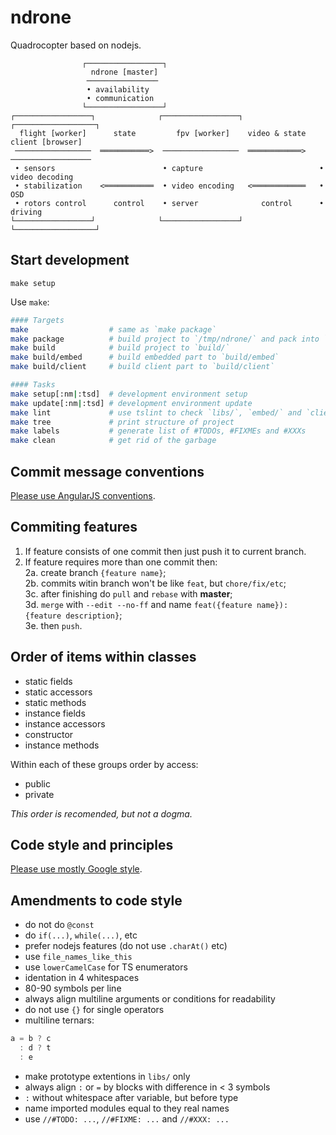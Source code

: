 ndrone
======
Quadrocopter based on nodejs.

                    ┌─────────────────┐
                      ndrone [master]
                     ────────────────
                     • availability
                     • communication
                    └─────────────────┘
    ┌─────────────────┐              ┌─────────────────┐               ┌──────────────────┐
      flight [worker]      state         fpv [worker]    video & state   client [browser]  
     ─────────────────  ═══════════>  ─────────────────  ════════════>  ────────────────── 
     • sensors                        • capture                          • video decoding  
     • stabilization    <═══════════  • video encoding   <════════════   • OSD             
     • rotors control      control    • server              control      • driving         
    └─────────────────┘              └─────────────────┘               └──────────────────┘

Start development
-----------------
`make setup`

Use `make`:
```sh
#### Targets
make                  # same as `make package`
make package          # build project to `/tmp/ndrone/` and pack into `build/`
make build            # build project to `build/`
make build/embed      # build embedded part to `build/embed`
make build/client     # build client part to `build/client`

#### Tasks
make setup[:nm|:tsd]  # development environment setup
make update[:nm|:tsd] # development environment update
make lint             # use tslint to check `libs/`, `embed/` and `client/`
make tree             # print structure of project
make labels           # generate list of #TODOs, #FIXMEs and #XXXs
make clean            # get rid of the garbage
```

Commit message conventions
--------------------------
[Please use AngularJS conventions](https://docs.google.com/document/d/1QrDFcIiPjSLDn3EL15IJygNPiHORgU1_OOAqWjiDU5Y/edit#).

Commiting features
------------------
1. If feature consists of one commit then just push it to current branch.  
2. If feature requires more than one commit then:  
  2a. create branch `{feature name}`;  
  2b. commits witin branch won't be like `feat`, but `chore/fix/etc`;  
  3c. after finishing do `pull` and `rebase` with **master**;  
  3d. `merge` with `--edit --no-ff` and name `feat({feature name}): {feature description}`;  
  3e. then `push`.  

Order of items within classes
-----------------------------
* static fields
* static accessors
* static methods
* instance fields
* instance accessors
* constructor
* instance methods

Within each of these groups order by access:

* public
* private

*This order is recomended, but not a dogma.*

Code style and principles
-------------------------
[Please use mostly Google style](https://google-styleguide.googlecode.com/svn/trunk/javascriptguide.xml).

Amendments to code style
------------------------
* do not do `@const`
* do `if(...)`, `while(...)`, etc
* prefer nodejs features (do not use `.charAt()` etc)
* use `file_names_like_this`
* use `lowerCamelCase` for TS enumerators
* identation in 4 whitespaces
* 80-90 symbols per line
* always align multiline arguments or conditions for readability
* do not use `{}` for single operators
* multiline ternars:

```javascript
a = b ? c
  : d ? t
  : e
```  

* make prototype extentions in `libs/` only
* always align `:` or `=` by blocks with difference in < 3 symbols
* `:` without whitespace after variable, but before type
* name imported modules equal to they real names
* use `//#TODO: ...`, `//#FIXME: ...` and `//#XXX: ...`
